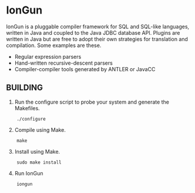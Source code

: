 IonGun
======

IonGun is a pluggable compiler framework for SQL and SQL-like
languages, written in Java and coupled to the Java JDBC database API.
Plugins are written in Java but are free to adopt their own strategies
for translation and compilation.  Some examples are these.

  * Regular expression parsers
  * Hand-written recursive-descent parsers
  * Compiler-compiler tools generated by ANTLER or JavaCC

BUILDING
--------

1. Run the configure script to probe your system and generate the
Makefiles. 

```
    ./configure
```

2. Compile using Make.

```
    make
```

3. Install using Make.

```
    sudo make install
```

4. Run IonGun

```
    iongun
```


